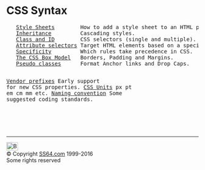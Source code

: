 

<h1>CSS Syntax</h1>
<pre>   <a href="syntax-style-sheets.html">Style Sheets</a>        How to add a style sheet to an HTML page.
   <a href="syntax-cascading.html">Inheritance</a>         Cascading styles.
   <a href="syntax-class-id.html">Class and ID</a>        CSS selectors (single and multiple).
   <a href="syntax-attribute.html">Attribute selectors</a> Target HTML elements based on a specific attribute.
   <a href="syntax-specificity.html">Specificity</a>         Which rules take precedence in CSS.
   <a href="syntax-box-model.html">The CSS Box Model</a>   Borders, Padding and Margins.
   <a href="syntax-pseudo.html">Pseudo classes</a>      Format Anchor links and Drop Caps.

   <a href="syntax-vendor-prefix.html">Vendor prefixes</a>     Early support for new CSS properties.
   <a href="syntax-units.html">CSS Units</a>           px pt em cm mm etc.
   <a href="syntax-naming.html">Naming convention</a>   Some suggested coding standards.</pre>
<p>&nbsp;</p>
<p>&nbsp;</p><!-- #BeginLibraryItem "/Library/foot_menu.lbi" --><hr>
<div id="bl" class="footer"><a href="syntax.html#"><img src="../images/top.png" width="30" height="22" alt="Back to the Top"></a></div>
<div id="br" class="footer, tagline">© Copyright <a href="../index.html">SS64.com</a> 1999-2016<br>
Some rights reserved</div><!-- #EndLibraryItem -->
